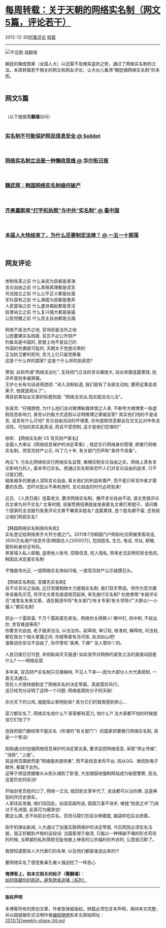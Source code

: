 <!DOCTYPE html>
<html xmlns="http://www.w3.org/1999/xhtml" xml:lang="zh-CN">
<head>
<meta http-equiv="Content-Type" content="text/html; charset=utf-8" />
<meta name="generator" content="Python script by program.think@gmail.com" />
<meta name="provider" content="program-think.blogspot.com" />
<link type="text/css" rel="stylesheet" href="../../css/program-think.css" />
<title>每周转载：关于天朝的网络实名制（网文5篇，评论若干） - 编程随想的博客</title>
</head>
<body>
<div id="main" style="width:100%;">
<h1><a href="../../index.md" title="回到首页">每周转载：关于天朝的网络实名制（网文5篇，评论若干）</a></h1>
<div class="post-info"><span class="date-header">2012-12-30</span><a href="../../tags/E697B6E4BA8BE8AF84E8AEBA.md" class="tag">时事评论</a> <a href="../../tags/E8BDACE8BDBD.md" class="tag">转载</a> </div>
<hr>
<div class="post">
<img src="../../images/2012/12/1ReGKt7IKpCEfF7mZBGg11Bo1jbRJHJ1TFQ2eoAF0CjW49eJStjNq_fYVJLQ7qGxV67hOLyYbcIyxuZFGlOwHLlskLay0jERG1_ep-GaAMEpEsvjn0LIc9JRz_w" alt="不见图 请翻墙"><br /><br />朝廷的橡皮图章（全国人大）以迅雷不及掩耳盗铃之势，通过了网络实名制的立法。本周转载若干相关的网文和网友评论，让大伙儿看清“朝廷搞网络实名制”的本质。<a name='more'></a><!--program-think--><br /><br /><h2>网文5篇</h2><br />（以下链接需<b>翻墙</b>访问）<br /><br /><h3><a href="https://plus.google.com/113559088971921339544/posts/TwYp51Vpyfa" target="_blank" rel="nofollow">实名制不可能保护网民信息安全 @ Solidot</a></h3><br /><h3><a href="https://plus.google.com/113559088971921339544/posts/49PjuzPJsNL" target="_blank" rel="nofollow">网络实名制立法是一种懒政思维 @ 华尔街日报</a></h3><br /><h3><a href="https://plus.google.com/113559088971921339544/posts/akGmHRZGdtJ" target="_blank" rel="nofollow">魏武挥：韩国网络实名制缘何破产</a></h3><br /><h3><a href="https://plus.google.com/113559088971921339544/posts/PSfSg7f6M6Y" target="_blank" rel="nofollow">齐奥塞斯库“打字机执照”与中共“实名制” @ 看中国</a></h3><br /><h3><a href="https://plus.google.com/113559088971921339544/posts/Rw3cwwwo5qp" target="_blank" rel="nofollow">本届人大快结束了，为什么还要制定法律？ @ 一五一十部落</a></h3><br /><h2>网友评论</h2><br />体制改革之前 什么亲民为民都是表演<br />言论自由之前 什么真相真理都是谎言<br />司法独立之前 什么公平正义都是扯蛋<br />军队国有之前 什么保国为民都是愚弄<br />人民富裕之前 什么盛世崛起都是意淫<br />奴隶站立之前 什么复兴强大都是装逼<br />公民觉醒之前 什么民主自由都是云烟<br /><br />网络不是法外之地, 官场却是法外之地<br />公民要建实名档案, 官员不必公开财产<br />钓鱼岛是中国的, 房屋土地不是自己的<br />外国的世袭是可耻的, 天朝太子党是光荣的<br />正当防卫要判死刑, 贪污上亿只留党察看<br />这是个什么样的国家? 这是个什么样的执政党? <br /><br />萧锐: 此轮所谓"网络法治化", 支持闭门立法的言论被放大, 站台央媒连篇累牍, 批评声音则多被屏蔽。<br />王护士长有句话说得透彻: "进入法制轨道, 我们就有了全部主动权; 要把这事变成案子, 他就是观众了”。<br />用目前某站台文章的标题则是: "网络没法治,现实就没法儿治"。<br /><br />张泉灵: "仔细想想, 为什么他们会对微博新媒体恨之入骨, 不断夸大微博里一些虚假信息影响力, 甚至以钓鱼方式造假以证明微博之需被监管? 其实他们怕的不是谣言, 谣言有什么可怕? 言论自由流动的环境里, 任何虚假信息都会在交叉比对中失去活性。可怕的其实是真话, 而且不受控制, 这才是他们恐惧的!"<br /><br />徐昕: 【网络实名制 VS 官员财产匿名】<br />全国人大审议《网络信息保护的决定草案》, 规定实行网络身份管理, 即推行网络实名制。而官员财产公示, 叫了几十年, 有关部门仍声称"条件不具备"。<br /><br />冉云飞: 污名化网络和实行网络实名监管, 难掩压制言论自由之实。网络上真有言论影响力的人, 基本早已实名。想通过实名制来恐吓人们对言论自由的追求, 只不过是幻想。<br />越来越多的普通人深知言论自由, 事关他们的利益和尊严, 而不是只有写作者才需要的东西。恐吓对民众不再有效时, 言论自由的时代必将到来!<br /><br />近日, 《人民日报》连篇发文, 要求网络实名制。撇开言论自由不说, 请文贵报评论员文章为何不实名? 文革时期, 该报惯用伎俩就是发表匿名文章打黑棍子。请问哪个国家的主流报刊发表评论文章不署真实姓名? 连篇累牍, 连个姓名都不留, 还有脸让咱们网民实名?<br /><br />【韩国网络实名制缘何失败】<br />实名登记给网络黑手大开方便之门。2011年7月韩国门户网和社交网被黑客攻击, 3500万名用户信息外泄(韩国总人口5000万), 包括姓名, 生日, 电话, 住址, 邮箱, 密码和身份证号码。<br />黑客侵入私人邮箱, 盗用他人账号, 窃取信息, 挖人隐私, 带来史无前例的安全危机, 韩因此决定废实名制<br /><br />不愧是伟光正, 一提网络实名快如闪电, 一提官员财产公示就摸石头。<br /><br />【网络实名制前, 官媒先实名制】<br />且不论言论之自由, 近日官媒相继大力提倡实名制, 我们双手赞成。但作为官方媒体该垂先示范, 将评论文章及报道规范起来, 率先施行实名制? 杜绝使用"本报评论员"或笔名发表文章。请在报道中将"有关部门/有关专家/有关领导/广大群众/一小撮人"都实名制!<br /><br />抓出一个雷政富, 千万个雷政富在紧张。网络你太得罪人! 眼中钉, 肉中刺, 不拔出你, 贪官难道等死?<br />你要言论自由, 老子就讲法治, 以法治你。起草权, 审订权, 核准权, 解释权, 司法权, 都在我五个指头掌握之间, 你就等着有法可依, 执法如山吧!<br />谁敢说你言论不自由了, 你尽管吼"奥黑, 下课!" 没人管你丫的。<br /><br />人民日报日日刊登, 央视新闻天天报道! 如此宣传对网络的紧急立法的直接动因是什么? ——网络反腐<br /><br />多年来, 官员财产实名制只见楼梯响, 不见人下来—-因为大部分人大代表抵制, 一直无法通过。<br />现在人大很快就制定了网络实名的决定草案。真是雷厉风行。<br />这已经充分证明了这样一个问题: 网络是腐败分子的天敌!<br /><br />杀光天下的公鸡, 就能阻止黎明到来? 真为它们的智商感到担心...<br /><br />菜刀都实名了, 网络实名怕什么?! 家家都有菜刀, 怕什么?! 当大家都不怕的时候就该它们怕了!!!<br /><br />连政府部门都经常不能实名（所谓的"有关部门"）的国家却要推行网络实名制, 真是一个笑话!<br /><br />刚刚通过的加强网络信息保护的决定第五条, 要求监控网络信息, 采取"停止传输", "消除", "上报"。<br />其适用范围居然是"网络服务提供者", 而不是信息发布平台, 则从QQ、微信到电子邮件, 都属于此列。<br />这等于把监控摄像头从街头铺到了卧室, 大张旗鼓地强制网站成为秘密警察, 恶法, 这是历史的反动!<br /><br />开始封老百姓的口了, 网络一立法, 就回到文革年代了, 说话都可以治你罪, 这是典型的开历史倒车。<br />人家往前发展, 咱们往回走。如梁启超所说, 我国万事不进步, 唯独"防民之术"乃突过于先进国, 此真可为痛哭也!<br />要这么搞, 还不如前台也实名。否则马碧们在前台噘着腚, 脑袋却在后台捂着。<br /><br />刚手机弹出新闻, 人大通过了加强互联网保护的决定草案, 今后网民必须实名注册。我正好翻到卢梭的这段话: 当国家濒于崩溃, 只能以一种残破不堪的形式苟存的时候, 当卑鄙的私利厚颜无耻地披上神圣的公共福利的外衣时, 公意就沉默了。<br /><br />我想知道那些人大代表们的名单, 以及他们都是谁选出来的!!!<br /><br />要网络实名了感觉象鼻孔被人强迫挖了一样恶心<br /><br /><b>俺博客上，和本文相关的帖子（需翻墙）</b>：<br /><a href="../../2010/04/howto-cover-your-tracks-0.md">如何隐藏你的踪迹，避免跨省追捕（系列）</a><div class="blogger-post-footer">
</div>
<hr>
<div class="copyright">
<h4>版权声明</h4>
本博客所有的原创文章，作者皆保留版权。转载必须包含本声明，保持本文完整，并以超链接形式注明作者<a href="mailto:program.think@gmail.com">编程随想</a>和本文原始网址：<br>
<a href="2012/12/weekly-share-34.md">2012/12/weekly-share-34.md</a>
</div>
</div>
</body>
</html>
